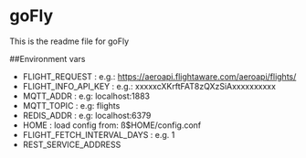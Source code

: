 # goFly
This is the readme file for goFly

##Environment vars
 - FLIGHT_REQUEST : e.g.: https://aeroapi.flightaware.com/aeroapi/flights/
 - FLIGHT_INFO_API_KEY : e.g.: xxxxxcXKrftFAT8zQXzSiAxxxxxxxxxx
 - MQTT_ADDR : e.g: localhost:1883
 - MQTT_TOPIC : e.g: flights
 - REDIS_ADDR : e.g: localhost:6379
 - HOME : load config from: ß$HOME/config.conf
 - FLIGHT_FETCH_INTERVAL_DAYS : e.g. 1 
 - REST_SERVICE_ADDRESS
 

